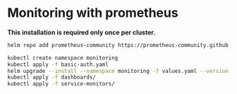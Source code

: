 # Monitoring with prometheus

**This installation is required only once per cluster.**

```sh
helm repo add prometheus-community https://prometheus-community.github.io/helm-charts
```

```sh
kubectl create namespace monitoring
kubectl apply -f basic-auth.yaml
helm upgrade --install --namespace monitoring -f values.yaml --version 11.1.1 prom prometheus-community/kube-prometheus-stack
kubectl apply -f dashboards/
kubectl apply -f service-monitors/
```
